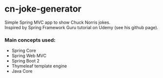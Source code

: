 # cn-joke-generator
Simple Spring MVC app to show Chuck Norris jokes.  
Inspired by Spring Framework Guru tutorial on Udemy (see his github page).
  
### Main concepts used:  
- Spring Core
- Spring Web MVC
- Spring Boot 2
- Thymeleaf template engine
- Java Core

